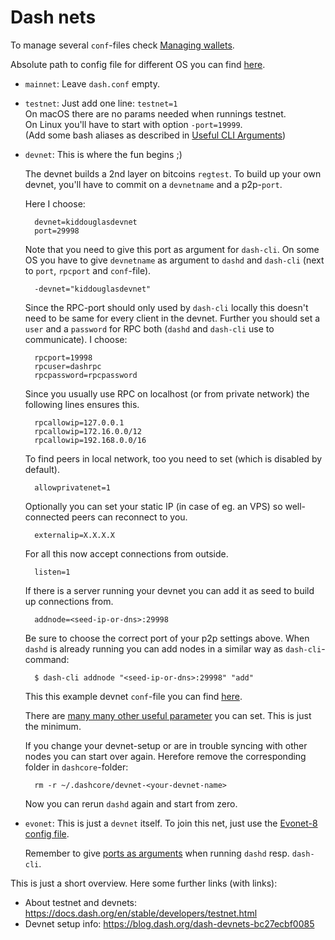 # Dash nets

To manage several `conf`-files check [Managing wallets](managing_wallets.md).

Absolute path to config file for different OS you can find [here](https://dashcore.readme.io/docs/dash-core-wallet-arguments-and-commands).


- `mainnet`: Leave `dash.conf` empty.

- `testnet`: Just add one line: `testnet=1`  
  On macOS there are no params needed when runnings testnet.  
  On Linux you'll have to start with option `-port=19999`.  
  (Add some bash aliases as described in [Useful CLI Arguments](args_n_commands.md))
  
- `devnet`: This is where the fun begins ;)

	The devnet builds a 2nd layer on bitcoins `regtest`.
	To build up your own devnet, you'll have to commit on a `devnetname` and a p2p-`port`.

	Here I choose:
	
		devnet=kiddouglasdevnet
		port=29998
		
	Note that you need to give this port as argument for `dash-cli`.
	On some OS you have to give `devnetname` as argument to `dashd` and `dash-cli` (next to `port`, `rpcport` and `conf`-file).

		-devnet="kiddouglasdevnet" 

	Since the RPC-port should only used by `dash-cli` locally this doesn't need to be same for every client in the devnet.
	Further you should set a `user` and a `password` for RPC both (`dashd` and `dash-cli` use to communicate).
	I choose: 
	
		rpcport=19998
		rpcuser=dashrpc
		rpcpassword=rpcpassword

	Since you usually use RPC on localhost (or from private network) the following lines ensures this.
		
		rpcallowip=127.0.0.1
		rpcallowip=172.16.0.0/12
		rpcallowip=192.168.0.0/16

	To find peers in local network, too you need to set (which is disabled by default).
	
		allowprivatenet=1

	Optionally you can set your static IP (in case of eg. an VPS) so well-connected peers can reconnect to you.

		externalip=X.X.X.X
		
	For all this now accept connections from outside.

		listen=1

	If there is a server running your devnet you can add it as seed to build up connections from.

		addnode=<seed-ip-or-dns>:29998
		
	Be sure to choose the correct port of your p2p settings above.
	When `dashd` is already running you can add nodes in a similar way as `dash-cli`-command:
	
		$ dash-cli addnode "<seed-ip-or-dns>:29998" "add"

	This this example devnet `conf`-file you can find [here](core_configs/dash-devnet.conf).

	There are [many many other useful parameter](https://dashcore.readme.io/docs/dash-core-wallet-arguments-and-commands-dashd) you can set. 
	This is just the minimum. 
	
	If you change your devnet-setup or are in trouble syncing with other nodes you can start over again.
	Herefore remove the corresponding folder in `dashcore`-folder:
	
		rm -r ~/.dashcore/devnet-<your-devnet-name>
	
	Now you can rerun `dashd` again and start from zero.

- `evonet`: This is just a `devnet` itself. 
	To join this net, just use the [Evonet-8 config file](core_configs/dash-evonet-8.conf).
	
	Remember to give [ports as arguments](args_n_commands.md) when running `dashd` resp. `dash-cli`.
	
	

This is just a short overview. 
Here some further links (with links):
- About testnet and devnets: https://docs.dash.org/en/stable/developers/testnet.html
- Devnet setup info: https://blog.dash.org/dash-devnets-bc27ecbf0085 
